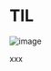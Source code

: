 # TIL

![image](https://user-images.githubusercontent.com/21975837/52911890-4e12be80-32ed-11e9-91ed-dd31b37cdb2c.png)

xxx